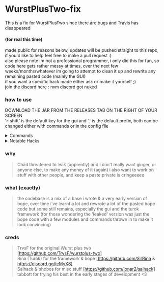 # WurstPlusTwo-fix
This is a fix for WurstPlusTwo since there are bugs and Travis has disappeared
#### (for real this time)

made public for reasons below, updates will be pushed straight to this repo, if you'd like to help feel free to make a pull request :) <br>
also please note im not a professional programmer, i only did this for fun, so code here gets rather messy at times, over the next few weeks/months/whatever im going to attempt to clean it up and rewrite any remaining pasted code (mainly the GUI) <br>
if you want a specific hack made either ask or make it yourself ;) <br>
join the discord here : nvm discord got nuked

### how to use
DOWNLOAD THE JAR FROM THE RELEASES TAB ON THE RIGHT OF YOUR SCREEN <br>
'r-shift' is the default key for the gui and '.' is the default prefix, both can be changed either with commands or in the config file 

<details>
  <summary>Commands</summary> <br>
  Alert - toggles on & off alert message for given hack <br>
  Bind - binds a key to given hack <br>
  Config - changes the config folder being used (useful for different servers) <br>
  Drawn - toggles hack being drawn on the arraylist <br>
  Enemy - makes tab name red <br>
  EzMessage - changes the ezmessage to given string if custom mode in enabled <br>
  Friend - make tab name orange and certain modules wont target player <br>
  Help - lists commands <br>
  Prefix - changes prefix <br>
  Settings - to manualy save/load settings <br>
  Toggle - to manualy toggle hacks <br>
</details>

<details>
  <summary>Notable Hacks</summary> <br>
  Bed Aura - auto places and breaks beds on people (useful for endcrystal.me) <br>
  Auto Crystal - very good and <i>simple</i> to config, still needs work doing to though <br>
  Fucked Detector - highlights people who are in a bad hole/spot <br>
  Web Fill - holefill but for webs <br>
  Entity Mine - mine through entities <br><br>
  Everything else is fairly self explanatory <br>
</details>

### why
> Chad threatened to leak (apprently) and i don't really want ginger, or anyone else, to make any money of it (again)
> i also want to work on stuff with other people, and keep a paste private is cringeeeee

### what (exactly)
> the codebase is a mix of a base i wrote & a very early version of bope, over time i've learnt a lot and rewrote a lot of the pasted bope code but some still remains, especially the gui and the turok framework (for those wondering the 'leaked' version was just the bope code with a few modules and commands thrown in to make it look convincing)

### creds
> TrvsF for the original Wurst plus two [https://github.com/TrvsF/wurstplus-two] <br>
> Rina (Turok) for the framework & bope [https://github.com/SirRina & https://discord.gg/teMyX8] <br>
> Salhack & phobos for misc stuff [https://github.com/ionar2/salhack] <br>
> tabbott for trying his best in the early stages of development <3

